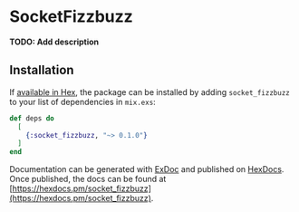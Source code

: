 # SocketFizzbuzz

**TODO: Add description**

## Installation

If [available in Hex](https://hex.pm/docs/publish), the package can be installed
by adding `socket_fizzbuzz` to your list of dependencies in `mix.exs`:

```elixir
def deps do
  [
    {:socket_fizzbuzz, "~> 0.1.0"}
  ]
end
```

Documentation can be generated with [ExDoc](https://github.com/elixir-lang/ex_doc)
and published on [HexDocs](https://hexdocs.pm). Once published, the docs can
be found at [https://hexdocs.pm/socket_fizzbuzz](https://hexdocs.pm/socket_fizzbuzz).

